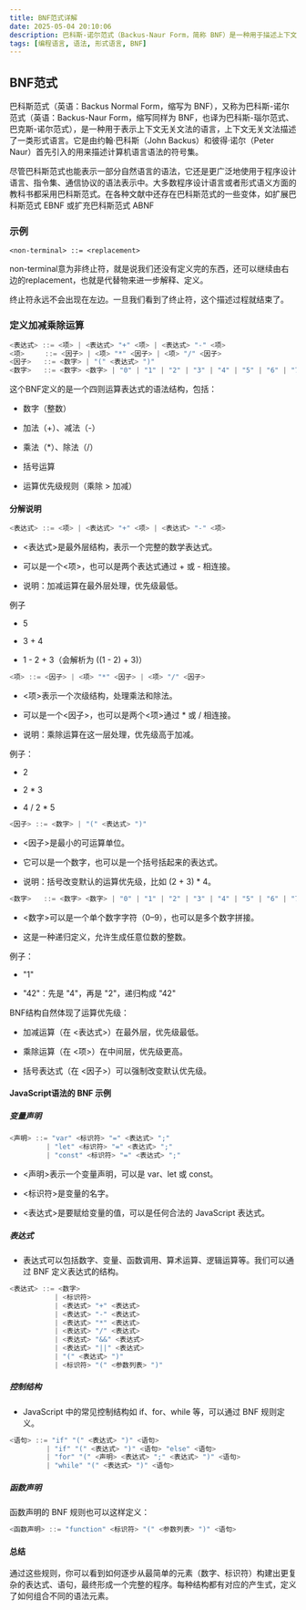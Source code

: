 ```yaml
---
title: BNF范式详解
date: 2025-05-04 20:10:06
description: 巴科斯-诺尔范式（Backus-Naur Form，简称 BNF）是一种用于描述上下文无关文法的表示法，广泛应用于编程语言的语法定义。
tags: [编程语言, 语法, 形式语言, BNF]
---
```


## BNF范式
巴科斯范式（英语：Backus Normal Form，缩写为 BNF），又称为巴科斯-诺尔范式（英语：Backus-Naur Form，缩写同样为 BNF，也译为巴科斯-瑙尔范式、巴克斯-诺尔范式），是一种用于表示上下文无关文法的语言，上下文无关文法描述了一类形式语言。它是由约翰·巴科斯（John Backus）和彼得·诺尔（Peter Naur）首先引入的用来描述计算机语言语法的符号集。

<!-- more -->
尽管巴科斯范式也能表示一部分自然语言的语法，它还是更广泛地使用于程序设计语言、指令集、通信协议的语法表示中。大多数程序设计语言或者形式语义方面的教科书都采用巴科斯范式。在各种文献中还存在巴科斯范式的一些变体，如扩展巴科斯范式 EBNF 或扩充巴科斯范式 ABNF
### 示例

``` 
<non-terminal> ::= <replacement>
```

non-terminal意为非终止符，就是说我们还没有定义完的东西，还可以继续由右边的replacement，也就是代替物来进一步解释、定义。

终止符永远不会出现在左边。一旦我们看到了终止符，这个描述过程就结束了。

### 定义加减乘除运算

``` go
<表达式> ::= <项> | <表达式> "+" <项> | <表达式> "-" <项>
<项>     ::= <因子> | <项> "*" <因子> | <项> "/" <因子>
<因子>   ::= <数字> | "(" <表达式> ")"
<数字>   ::= <数字> <数字> | "0" | "1" | "2" | "3" | "4" | "5" | "6" | "7" | "8" | "9"
```

这个BNF定义的是一个四则运算表达式的语法结构，包括：

- 数字（整数）

- 加法（+）、减法（-）

- 乘法（*）、除法（/）

- 括号运算

- 运算优先级规则（乘除 > 加减）

#### 分解说明
``` go
<表达式> ::= <项> | <表达式> "+" <项> | <表达式> "-" <项>
```

- <表达式>是最外层结构，表示一个完整的数学表达式。

- 可以是一个<项>，也可以是两个表达式通过 + 或 - 相连接。

- 说明：加减运算在最外层处理，优先级最低。

例子
- 5

- 3 + 4

- 1 - 2 + 3（会解析为 ((1 - 2) + 3)）

``` go
<项> ::= <因子> | <项> "*" <因子> | <项> "/" <因子>

```

- <项>表示一个次级结构，处理乘法和除法。

- 可以是一个<因子>，也可以是两个<项>通过 * 或 / 相连接。

- 说明：乘除运算在这一层处理，优先级高于加减。


例子：

- 2

- 2 * 3

- 4 / 2 * 5

``` go
<因子> ::= <数字> | "(" <表达式> ")"
```
- <因子>是最小的可运算单位。

- 它可以是一个数字，也可以是一个括号括起来的表达式。

- 说明：括号改变默认的运算优先级，比如 (2 + 3) * 4。

``` go
<数字>   ::= <数字> <数字> | "0" | "1" | "2" | "3" | "4" | "5" | "6" | "7" | "8" | "9"
```

- <数字>可以是一个单个数字字符（0–9），也可以是多个数字拼接。

- 这是一种递归定义，允许生成任意位数的整数。

例子：

- "1"

- "42"：先是 "4"，再是 "2"，递归构成 "42"

BNF结构自然体现了运算优先级：

- 加减运算（在 <表达式>）在最外层，优先级最低。

- 乘除运算（在 <项>）在中间层，优先级更高。

- 括号表达式（在 <因子>）可以强制改变默认优先级。

#### JavaScript语法的 BNF 示例

##### 变量声明

``` go
<声明> ::= "var" <标识符> "=" <表达式> ";"
         | "let" <标识符> "=" <表达式> ";"
         | "const" <标识符> "=" <表达式> ";"

```

- <声明>表示一个变量声明，可以是 var、let 或 const。

- <标识符>是变量的名字。

- <表达式>是要赋给变量的值，可以是任何合法的 JavaScript 表达式。

##### 表达式
- 表达式可以包括数字、变量、函数调用、算术运算、逻辑运算等。我们可以通过 BNF 定义表达式的结构。


``` go
<表达式> ::= <数字>
           | <标识符>
           | <表达式> "+" <表达式>
           | <表达式> "-" <表达式>
           | <表达式> "*" <表达式>
           | <表达式> "/" <表达式>
           | <表达式> "&&" <表达式>
           | <表达式> "||" <表达式>
           | "(" <表达式> ")"
           | <标识符> "(" <参数列表> ")"

```

#####  控制结构
- JavaScript 中的常见控制结构如 if、for、while 等，可以通过 BNF 规则定义。

``` go
<语句> ::= "if" "(" <表达式> ")" <语句>
         | "if" "(" <表达式> ")" <语句> "else" <语句>
         | "for" "(" <声明> <表达式> ";" <表达式> ")" <语句>
         | "while" "(" <表达式> ")" <语句>

```

##### 函数声明
函数声明的 BNF 规则也可以这样定义：

``` go
<函数声明> ::= "function" <标识符> "(" <参数列表> ")" <语句>

```

#### 总结

通过这些规则，你可以看到如何逐步从最简单的元素（数字、标识符）构建出更复杂的表达式、语句，最终形成一个完整的程序。每种结构都有对应的产生式，定义了如何组合不同的语法元素。
